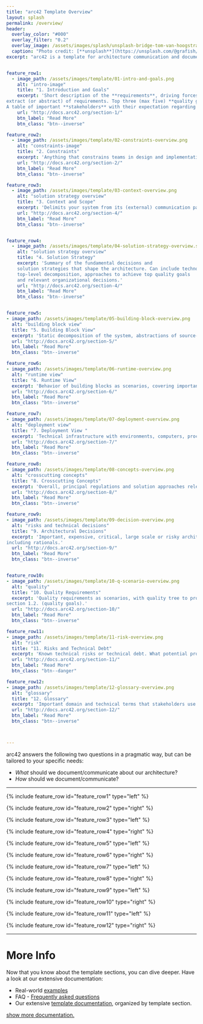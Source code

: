 ```yaml
---
title: "arc42 Template Overview"
layout: splash
permalink: /overview/
header:
  overlay_color: "#000"
  overlay_filter: "0.2"
  overlay_image: /assets/images/splash/unsplash-bridge-tom-van-hoogstraten.jpg
  caption: "Photo credit: [**unsplash**](https://unsplash.com/@grafish/)"
excerpt: "arc42 is a template for architecture communication and documentation."


feature_row1:
  - image_path: /assets/images/template/01-intro-and-goals.png
    alt: "intro-image"
    title: "1. Introduction and Goals"
    excerpt: 'Short description of the **requirements**, driving forces,
extract (or abstract) of requirements. Top three (max five) **quality goals** for the architecture which have highest priority for the major stakeholders.
A table of important **stakeholders** with their expectation regarding architecture.'
    url: "http://docs.arc42.org/section-1/"
    btn_label: "Read More"
    btn_class: "btn--inverse"

feature_row2:
  - image_path: /assets/images/template/02-constraints-overview.png
    alt: "constraints-image"
    title: "2. Constraints"
    excerpt: 'Anything that constrains teams in design and implementation decisions or decision about related processes. Can sometimes go beyond individual systems and are valid for whole organizations and companies.'
    url: "http://docs.arc42.org/section-2/"
    btn_label: "Read More"
    btn_class: "btn--inverse"    

feature_row3:
  - image_path: /assets/images/template/03-context-overview.png
    alt: "solution strategy overview"
    title: "3. Context and Scope"
    excerpt: 'Delimits your system from its (external) communication partners (neighboring systems and users). Specifies the external interfaces. Shown from a business/domain perspective (always) or a technical perspective (optional)'
    url: "http://docs.arc42.org/section-4/"
    btn_label: "Read More"
    btn_class: "btn--inverse"    


feature_row4:
  - image_path: /assets/images/template/04-solution-strategy-overview.svg
    alt: "solution strategy overview"
    title: "4. Solution Strategy"
    excerpt: 'Summary of the fundamental decisions and
    solution strategies that shape the architecture. Can include technology,
    top-level decomposition, approaches to achieve top quality goals
    and relevant organizational decisions.'
    url: "http://docs.arc42.org/section-4/"
    btn_label: "Read More"
    btn_class: "btn--inverse"    


feature_row5:
- image_path: /assets/images/template/05-building-block-overview.png
  alt: "building block view"
  title: "5. Building Block View"
  excerpt: 'Static decomposition of the system, abstractions of source-code, shown as hierarchy of white boxes (containing black boxes), up to the appropriate level of detail.'
  url: "http://docs.arc42.org/section-5/"
  btn_label: "Read More"
  btn_class: "btn--inverse"    

feature_row6:
- image_path: /assets/images/template/06-runtime-overview.png
  alt: "runtime view"
  title: "6. Runtime View"
  excerpt: 'Behavior of building blocks as scenarios, covering important use cases or features, interactions at critical external interfaces, operation and administration plus error and exception behavior.'
  url: "http://docs.arc42.org/section-6/"
  btn_label: "Read More"
  btn_class: "btn--inverse"    

feature_row7:
- image_path: /assets/images/template/07-deployment-overview.png
  alt: "deployment view"
  title: "7. Deployment View "
  excerpt: 'Technical infrastructure with environments, computers, processors, topologies. Mapping of (software) building blocks to infrastructure elements.'
  url: "http://docs.arc42.org/section-7/"
  btn_label: "Read More"
  btn_class: "btn--inverse"    

feature_row8:
- image_path: /assets/images/template/08-concepts-overview.png
  alt: "crosscutting concepts"
  title: "8. Crosscutting Concepts"
  excerpt: 'Overall, principal regulations and solution approaches relevant in multiple parts (→ cross-cutting) of the system. Concepts are often related to **multiple building blocks**. Include different topics like domain models,  architectur patterns and -styles, rules for using specific technology and inmplementation rules.'
  url: "http://docs.arc42.org/section-8/"
  btn_label: "Read More"
  btn_class: "btn--inverse"    

feature_row9:
- image_path: /assets/images/template/09-decision-overview.png
  alt: "risks and technical decisions"
  title: "9. Architectural Decisions"
  excerpt: 'Important, expensive, critical, large scale or risky architecture decisions
including rationals.'
  url: "http://docs.arc42.org/section-9/"
  btn_label: "Read More"
  btn_class: "btn--inverse"    


feature_row10:
- image_path: /assets/images/template/10-q-scenario-overview.png
  alt: "quality"
  title: "10. Quality Requirements"
  excerpt: 'Quality requirements as scenarios, with quality tree to provide high-level overview. The most important quality goals should have been described in
section 1.2. (quality goals).'
  url: "http://docs.arc42.org/section-10/"
  btn_label: "Read More"
  btn_class: "btn--inverse"    

feature_row11:
- image_path: /assets/images/template/11-risk-overview.png
  alt: "risk"
  title: "11. Risks and Technical Debt"
  excerpt: 'Known technical risks or technical debt. What potential problems exist within or around the system? What does the development team feel miserable about?'
  url: "http://docs.arc42.org/section-11/"
  btn_label: "Read More"
  btn_class: "btn--danger"    

feature_row12:
- image_path: /assets/images/template/12-glossary-overview.png
  alt: "glossary"
  title: "12. Glossary"
  excerpt: 'Important domain and technical terms that stakeholders use when discussing he system. Also: translation reference if you work in a multi-language environment.'
  url: "http://docs.arc42.org/section-12/"
  btn_label: "Read More"
  btn_class: "btn--inverse"    



---
```


arc42 answers the following two questions in a pragmatic way, but can be tailored to your specific needs:

* _What_ should we document/communicate about our architecture?
* _How_ should we document/communicate?

<hr>

{% include feature_row id="feature_row1" type="left" %}

{% include feature_row id="feature_row2" type="right" %}

{% include feature_row id="feature_row3" type="left" %}

{% include feature_row id="feature_row4" type="right" %}

{% include feature_row id="feature_row5" type="left" %}

{% include feature_row id="feature_row6" type="right" %}

{% include feature_row id="feature_row7" type="left" %}

{% include feature_row id="feature_row8" type="right" %}

{% include feature_row id="feature_row9" type="left" %}

{% include feature_row id="feature_row10" type="right" %}

{% include feature_row id="feature_row11" type="left" %}

{% include feature_row id="feature_row12" type="right" %}

<hr>

# More Info

Now that you know about the template sections, you can dive deeper. Have a look at our extensive documentation:

* Real-world [examples](/examples)
* FAQ - [Frequently asked questions](http://faq.arc42.org)
* Our extensive [template documentation](http://docs.arc42.org), organized by template section.

<a href="/documentation" class="btn btn--success">show more documentation.</a>
